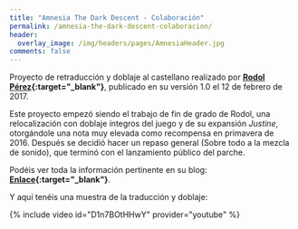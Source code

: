 ```yaml
---
title: "Amnesia The Dark Descent - Colaboración"
permalink: /amnesia-the-dark-descent-colaboracion/
header:
  overlay_image: /img/headers/pages/AmnesiaHeader.jpg
comments: false
---
```

Proyecto de retraducción y doblaje al castellano realizado por **[Rodol Pérez](https://caminandoentregazapos.wordpress.com/){:target="_blank"}**, 
publicado en su versión 1.0 el 12 de febrero de 2017.

Este proyecto empezó siendo el trabajo de fin de grado de Rodol, una relocalización con doblaje íntegros del juego 
y de su expansión _Justine_, otorgándole una nota muy elevada como recompensa en primavera de 2016. Después se decidió hacer 
un repaso general (Sobre todo a la mezcla de sonido), que terminó con el lanzamiento público del parche.

Podéis ver toda la información pertinente en su blog: **[Enlace](https://caminandoentregazapos.wordpress.com/2017/02/12/ya-esta-disponible-el-mod-de-traduccion-y-doblaje-de-amnesia/){:target="_blank"}**.

Y aquí tenéis una muestra de la traducción y doblaje:

{% include video id="D1n7BOtHHwY" provider="youtube" %}
